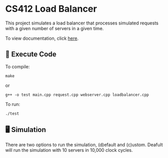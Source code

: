# CS412 Load Balancer

This project simulates a load balancer that processes simulated requests with a given number of servers in a given time.

To view documentation, click [here](https://people.tamu.edu/~vtp283/cs412-proj2/).

## 📃 Execute Code

To compile:

```
make
```

or

```
g++ -o test main.cpp request.cpp webserver.cpp loadbalancer.cpp
```

To run:

```
./test
```

## 🖥️ Simulation

There are two options to run the simulation, (d)efault and (c)ustom. Deafult will run the simulation with 10 servers in 10,000 clock cycles.

